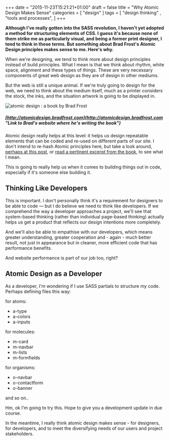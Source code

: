 +++
date = "2015-11-23T15:21:21+01:00"
draft = false
title = "Why Atomic Design Makes Sense"
categories = [
  "design"
]
tags = [ 
    "design thinking" ,
    "tools and processes", 
]
+++

**Although I've really gotten into the SASS revolution, I haven't yet adopted a method for structuring elements of CSS. I guess it's because none of them strike me as particularly visual, and being a former print designer, I tend to think in those terms. But something about Brad Frost's Atomic Design principles makes sense to me. Here's why.**

When we're designing, we tend to think more about design principles instead of build principles. What I mean is that we think about rhythm, white space, alignment and these types of things. These are very necessary components of great web design as they are of design in other mediums.

But the web is still a unique animal. If we're truly going to design for the web, we need to think about the medium itself, much as a printer considers the stock, the inks, and the situation artwork is going to be displayed in.

![atomic design : a book by Brad Frost](/perch/resources/screen-shot-2015-12-18-at-08.19.57.png)

##### [http://atomicdesign.bradfrost.com](http://atomicdesign.bradfrost.com "Link to Brad's website where he's writing the book")

Atomic design really helps at this level: it helps us design repeatable elements that can be coded and re-used on different parts of our site. I don't intend to re-hash Atomic principles here, but take a look around, [perhaps at this post](http://blog.invisionapp.com/atomic-design-principles/ "Using Atomic Design at InVision"), or [read a pertinent excerpt from the book](http://atomicdesign.bradfrost.com/chapter-2/#atomic-design-is-for-user-interfaces "atomic design is for user interfaces"), to see what I mean.

This is going to really help us when it comes to building things out in code, especially if it's someone else building it.

## Thinking Like Developers

This is important. I don't personally think it's a requirement for designers to be able to code — but I do believe we need to think like developers. If we comprehend the way a developer approaches a project, we'll see that system-based thinking (rather than individual page-based thinking) actually helps us get a product that reflects our design intentions more completely.

And we'll also be able to empathise with our developers, which means greater understanding, greater cooperation and - again - much better result, not just in appearance but in cleaner, more efficient code that has performance benefits.

And website performance is part of our job too, right?

## Atomic Design as a Developer

As a developer, I'm wondering if I use SASS partials to structure my code. Perhaps defining files this way:

for atoms:
- a-type
- a-colors
- a-inputs

for molecules:
- m-card
- m-navbar
- m-lists
- m-formfields

for organisms:
- o-navbar
- o-contactform
- o-banner

and so on..

Hm, ok I'm going to try this. Hope to give you a development update in due course.

In the meantime, I really think atomic design makes sense - for designers, for developers, and to meet the diversifying needs of our users and project stakeholders.

